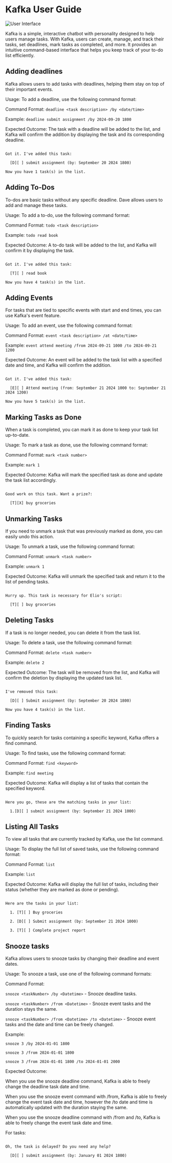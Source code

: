 # Kafka User Guide

![User Interface](Ui.png)



Kafka is a simple, interactive chatbot with personality designed to help users manage tasks. With Kafka, users can create, manage, and track their tasks, set deadlines, mark tasks as completed, and more. It provides an intuitive command-based interface that helps you keep track of your to-do list efficiently.





## Adding deadlines



Kafka allows users to add tasks with deadlines, helping them stay on top of their important events.



Usage: To add a deadline, use the following command format:



Command Format: `deadline <task description> /by <date/time>`



Example: `deadline submit assignment /by 2024-09-20 1800`



Expected Outcome: The task with a deadline will be added to the list, and Kafka will confirm the addition by displaying the task and its corresponding deadline.



```

Got it. I've added this task:

  [D][ ] submit assignment (by: September 20 2024 1800)

Now you have 1 task(s) in the list.

```



## Adding To-Dos



To-dos are basic tasks without any specific deadline. Dave allows users to add and manage these tasks.



Usage: To add a to-do, use the following command format:



Command Format: `todo <task description>`



Example: `todo read book`



Expected Outcome: A to-do task will be added to the list, and Kafka will confirm it by displaying the task.



```

Got it. I've added this task:

  [T][ ] read book

Now you have 4 task(s) in the list.

```



## Adding Events



For tasks that are tied to specific events with start and end times, you can use Kafka's event feature.



Usage: To add an event, use the following command format:



Command Format: `event <task description> /at <date/time>`



Example: `event attend meeting /from 2024-09-21 1000 /to 2024-09-21 1200`



Expected Outcome: An event will be added to the task list with a specified date and time, and Kafka will confirm the addition.



```

Got it. I've added this task:

  [E][ ] Attend meeting (from: September 21 2024 1000 to: September 21 2024 1200)

Now you have 5 task(s) in the list.

```

## Marking Tasks as Done



When a task is completed, you can mark it as done to keep your task list up-to-date.



Usage: To mark a task as done, use the following command format:



Command Format: `mark <task number>`



Example: `mark 1`



Expected Outcome: Kafka will mark the specified task as done and update the task list accordingly.



```

Good work on this task. Want a prize?:

  [T][X] buy groceries

```



## Unmarking Tasks



If you need to unmark a task that was previously marked as done, you can easily undo this action.



Usage: To unmark a task, use the following command format:



Command Format: `unmark <task number>`



Example: `unmark 1`



Expected Outcome: Kafka will unmark the specified task and return it to the list of pending tasks.



```

Hurry up. This task is necessary for Elio's script:

  [T][ ] buy groceries

```



## Deleting Tasks



If a task is no longer needed, you can delete it from the task list.



Usage: To delete a task, use the following command format:



Command Format: `delete <task number>`



Example: `delete 2`



Expected Outcome: The task will be removed from the list, and Kafka will confirm the deletion by displaying the updated task list.



```

I've removed this task:

  [D][ ] Submit assignment (by: September 20 2024 1800)

Now you have 4 task(s) in the list.

```



## Finding Tasks



To quickly search for tasks containing a specific keyword, Kafka offers a find command.



Usage: To find tasks, use the following command format:



Command Format: `find <keyword>`



Example: `find meeting`



Expected Outcome: Kafka will display a list of tasks that contain the specified keyword.





```

Here you go, these are the matching tasks in your list:

  1.[D][ ] submit assignment (by: September 21 2024 1000)

```



## Listing All Tasks



To view all tasks that are currently tracked by Kafka, use the list command.



Usage: To display the full list of saved tasks, use the following command format:



Command Format: `list`



Example: `list`



Expected Outcome: Kafka will display the full list of tasks, including their status (whether they are marked as done or pending).





```

Here are the tasks in your list:

  1. [T][ ] Buy groceries

  2. [D][ ] Submit assignment (by: September 21 2024 1000)

  3. [T][ ] Complete project report

```









## Snooze tasks



Kafka allows users to snooze tasks by changing their deadline and event dates.


Usage: To snooze a task, use one of the following command formats:



Command Format:



`snooze <taskNumber> /by <Datetime>` - Snooze deadline tasks.



`snooze <taskNumber> /from <Datetime>` - Snooze event tasks and the duration stays the same.



`snooze <taskNumber> /from <Datetime> /to <Datetime>` - Snooze event tasks and the date and time can be freely changed.



Example:



`snooze 3 /by 2024-01-01 1800`



`snooze 3 /from 2024-01-01 1800`



`snooze 3 /from 2024-01-01 1800 /to 2024-01-01 2000`



Expected Outcome:



When you use the snooze deadline command, Kafka is able to freely change the deadline task date and time. 


When you use the snooze event command with /from, Kafka is able to freely change the event task date and time, however the /to date and time is automatically updated with the duration staying the same.


When you use the snooze deadline command with /from and /to, Kafka is able to freely change the event task date and time.



For tasks:



```

Oh, the task is delayed? Do you need any help?

  [D][ ] submit assignment (by: January 01 2024 1800)

```